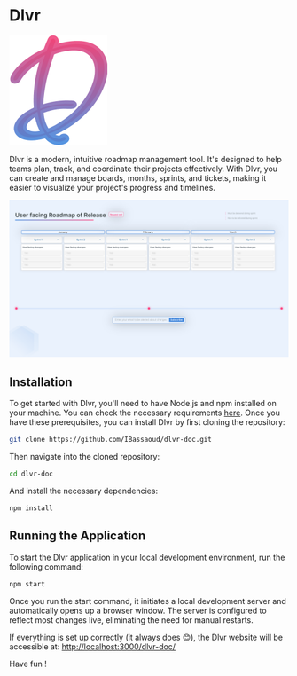 # Dlvr

![Dlvr Logo](./static/img/Dlvr.png)

Dlvr is a modern, intuitive roadmap management tool. It's designed to help teams plan, track, and coordinate their projects effectively. With Dlvr, you can create and manage boards, months, sprints, and tickets, making it easier to visualize your project's progress and timelines.

![Dlvr Board](./static/img/dlvr-board.png)

## Installation

To get started with Dlvr, you'll need to have Node.js and npm installed on your machine. You can check the necessary requirements [here](https://docusaurus.io/docs/installation#requirements). Once you have these prerequisites, you can install Dlvr by first cloning the repository:

```bash
git clone https://github.com/IBassaoud/dlvr-doc.git
```

Then navigate into the cloned repository:

```bash
cd dlvr-doc
```

And install the necessary dependencies:

```bash
npm install
```

## Running the Application

To start the Dlvr application in your local development environment, run the following command:

```bash
npm start
```

Once you run the start command, it initiates a local development server and automatically opens up a browser window. The server is configured to reflect most changes live, eliminating the need for manual restarts.

If everything is set up correctly (it always does 😊), the Dlvr website will be accessible at: [http://localhost:3000/dlvr-doc/](http://localhost:3000/dlvr-doc/)

Have fun !
